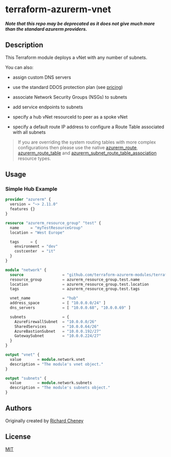 # terraform-azurerm-vnet

***Note that this repo may be deprecated as it does not give much more than the standard azurerm providers.***

## Description

This Terraform module deploys a vNet with any number of subnets.

You can also:

* assign custom DNS servers
* use the standard DDOS protection plan (see [pricing](https://azure.microsoft.com/pricing/details/ddos-protection/))

* associate Network Security Groups (NSGs) to subnets
* add service endpoints to subnets

* specify a hub vNet resourceId to peer as a spoke vNet
* specify a default route IP address to configure a Route Table associated with all subnets

> If you are overriding the system routing tables with more complex configurations then please use the native [azurerm_route](https://www.terraform.io/docs/providers/azurerm/r/route.html), [azurerm_route_table](https://www.terraform.io/docs/providers/azurerm/r/route_table.html) and [azurerm_subnet_route_table_association](https://www.terraform.io/docs/providers/azurerm/r/subnet_route_table_association.html) resource types.

## Usage

### Simple Hub Example

```terraform
provider "azurerm" {
  version = "~> 2.11.0"
  features {}
}

resource "azurerm_resource_group" "test" {
  name     = "myTestResourceGroup"
  location = "West Europe"

  tags     = {
    environment = "dev"
    costcenter  = "it"
  }
}

module "network" {
  source                 = "github.com/terraform-azurerm-modules/terraform-azure-vnet"
  resource_group         = azurerm_resource_group.test.name
  location               = azurerm_resource_group.test.location
  tags                   = azurerm_resource_group.test.tags

  vnet_name              = "hub"
  address_space          = [ "10.0.0.0/24" ]
  dns_servers            = [ "10.0.0.68", "10.0.0.69" ]

  subnets                = {
    AzureFirewallSubnet  = "10.0.0.0/26"
    SharedServices       = "10.0.0.64/26"
    AzureBastionSubnet   = "10.0.0.192/27"
    GatewaySubnet        = "10.0.0.224/27"
  }
}

output "vnet" {
  value       = module.network.vnet
  description = "The module's vnet object."
}

output "subnets" {
  value       = module.network.subnets
  description = "The module's subnets object."
}
```

## Authors

Originally created by [Richard Cheney](http://github.com/richeney)

## License

[MIT](LICENSE)
